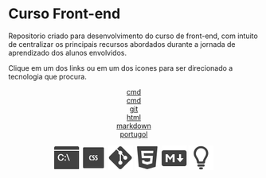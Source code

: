# Curso Front-end

Repositorio criado para desenvolvimento do curso de front-end, com intuito de centralizar os principais recursos abordados durante a jornada de aprendizado dos alunos envolvidos.

Clique em um dos links ou em um dos icones para ser direcionado a tecnologia que procura.  

<div align=center>
    
[cmd](./markdown/cmd.md)  
[cmd](./markdown/css.md)  
[git](./markdown/git.md)  
[html](./markdown/html.md)  
[markdown](./markdown/markdown.md)  
[portugol](markdown/portugol.md)

[![cmd](./imagens/icons8-cmd-50.png)](./markdown/cmd.md)
[![cmd](./imagens/icons8-css-50.png)](./markdown/css.md)
[![git](./imagens/icons8-git-50.png)](./markdown/git.md)
[![html](./imagens/icons8-html5-50.png)](./markdown/html.md)
[![markdown](./imagens/icons8-redução-de-preço-50.png)](./markdown/markdown.md)
[![portugol](./imagens/logo-portugol-black.png)](markdown/portugol.md)

</div>